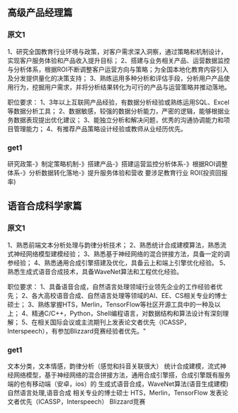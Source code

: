 ## 高级产品经理篇

### 原文1
1、研究全国教育行业环境与政策，对客户需求深入洞察，通过策略和机制设计，实现客户服务体验和产品收入提升目标；
2、搭建与业务相关产品、运营数据监控与分析体系，根据ROI不断调整客户运营方向与策略；为全国本地化教育内容引入及分发提供量化的决策支持；
3、熟练运用多种分析和评估手段，分析用户产品使用行为，挖掘用户需求，并将分析结果转化为可行的产品与运营策略并推动落地。

职位要求：
1、3年以上互联网产品经验，有数据分析经验或熟练运用SQL、Excel等数据分析工具；
2、数据敏感，较强的数据分析能力，严密的逻辑，能够根据业务数据表现提出优化建议；
3、能独立分析和解决问题，优秀的沟通协调能力和项目管理能力；
4、有推荐产品策略设计经验或教师从业经历优先。

### get1
研究政策-》制定策略机制-》搭建产品-》搭建运营监控分析体系-》根据ROI调整体系-》分析数据转化落地-》提升服务体验和营收
要涉足教育行业
ROI(投资回报率)


## 语音合成科学家篇

### 原文1
1、熟悉前端文本分析处理与韵律分析技术； 
2、熟悉统计合成建模算法，熟悉流式神经网络模型建模经验； 
3、熟悉基于神经网络的混合拼接方法，具备一定的调参经验； 
4、熟悉通用合成引擎搭建及优化，具备云上和端上引擎优化经验。 
5、熟悉生成式语音合成技术，具备WaveNet算法和工程优化经验。 

职位要求： 
1、具备语音合成，自然语言处理领域行业领先企业的工作经验者优先； 
2、各大高校语音合成、自然语言处理等领域的AI、EE、CS相关专业的博士硕士； 
3、熟练掌握HTS，Merlin，TensorFlow等社区开源工具中的一种及以上； 
4、精通C/C++，Python，Shell编程语言，对数据结构和算法设计有深刻理解； 
5、在相关国际会议或主流期刊上发表论文者优先（ICASSP，Interspeech），有参加Blizzard竞赛经验者优先。"

### get1
文本分类，文本情感，韵律分析（感觉和抖音关联很大）
统计合成建模，流式神经网络模型，基于神经网络的混合拼接方法，通用合成引擎搭，合成引擎既有服务端的也有移动端（安卓，ios）的
生成式语音合成，WaveNet算法(语音生成建模)
自然语言处理,语音合成
相关专业的博士硕士
HTS，Merlin，TensorFlow
发表论文者优先（ICASSP，Interspeech）
Blizzard竞赛